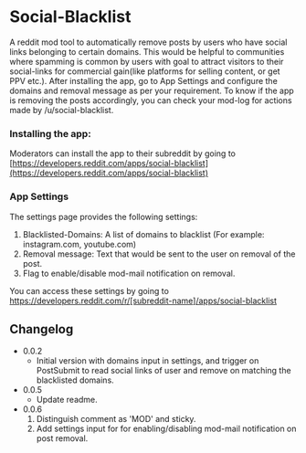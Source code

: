 # Social-Blacklist
A reddit mod tool to automatically remove posts by users who have social links belonging to certain domains. This would be helpful to communities where spamming is common by users with goal to attract visitors to their social-links for commercial gain(like platforms for selling content, or get PPV etc.). After installing the app, go to App Settings and configure the domains and removal message as per your requirement. To know if the app is removing the posts accordingly, you can check your mod-log for actions made by /u/social-blacklist.

### Installing the app:
Moderators can install the app to their subreddit by going to [https://developers.reddit.com/apps/social-blacklist](https://developers.reddit.com/apps/social-blacklist)

### App Settings
The settings page provides the following settings:
  1) Blacklisted-Domains: A list of domains to blacklist (For example: instagram.com, youtube.com)
  2) Removal message: Text that would be sent to the user on removal of the post.
  3) Flag to enable/disable mod-mail notification on removal.

You can access these settings by going to https://developers.reddit.com/r/[subreddit-name]/apps/social-blacklist

## Changelog
* 0.0.2
    * Initial version with domains input in settings, and trigger on PostSubmit to read social links of user and remove on matching the blacklisted domains.
* 0.0.5
    * Update readme.
* 0.0.6
    1. Distinguish comment as 'MOD' and sticky.
    2. Add settings input for for enabling/disabling mod-mail notification on post removal.